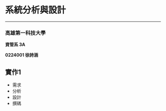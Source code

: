 # 系統分析與設計 #
------------------------------------
### 高雄第一科技大學 ###

**資管系 3A**

**0224001 徐詩涵**


## 實作1 ##

- 需求
- 分析
- 設計
- 撰碼

